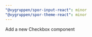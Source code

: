 ```yaml
---
"@vygruppen/spor-input-react": minor
"@vygruppen/spor-theme-react": minor
---
```


Add a new Checkbox component
